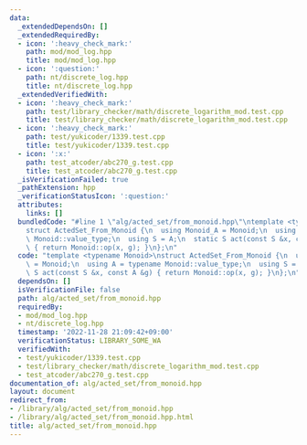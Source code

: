 ```yaml
---
data:
  _extendedDependsOn: []
  _extendedRequiredBy:
  - icon: ':heavy_check_mark:'
    path: mod/mod_log.hpp
    title: mod/mod_log.hpp
  - icon: ':question:'
    path: nt/discrete_log.hpp
    title: nt/discrete_log.hpp
  _extendedVerifiedWith:
  - icon: ':heavy_check_mark:'
    path: test/library_checker/math/discrete_logarithm_mod.test.cpp
    title: test/library_checker/math/discrete_logarithm_mod.test.cpp
  - icon: ':heavy_check_mark:'
    path: test/yukicoder/1339.test.cpp
    title: test/yukicoder/1339.test.cpp
  - icon: ':x:'
    path: test_atcoder/abc270_g.test.cpp
    title: test_atcoder/abc270_g.test.cpp
  _isVerificationFailed: true
  _pathExtension: hpp
  _verificationStatusIcon: ':question:'
  attributes:
    links: []
  bundledCode: "#line 1 \"alg/acted_set/from_monoid.hpp\"\ntemplate <typename Monoid>\n\
    struct ActedSet_From_Monoid {\n  using Monoid_A = Monoid;\n  using A = typename\
    \ Monoid::value_type;\n  using S = A;\n  static S act(const S &x, const A &g)\
    \ { return Monoid::op(x, g); }\n};\n"
  code: "template <typename Monoid>\nstruct ActedSet_From_Monoid {\n  using Monoid_A\
    \ = Monoid;\n  using A = typename Monoid::value_type;\n  using S = A;\n  static\
    \ S act(const S &x, const A &g) { return Monoid::op(x, g); }\n};\n"
  dependsOn: []
  isVerificationFile: false
  path: alg/acted_set/from_monoid.hpp
  requiredBy:
  - mod/mod_log.hpp
  - nt/discrete_log.hpp
  timestamp: '2022-11-28 21:09:42+09:00'
  verificationStatus: LIBRARY_SOME_WA
  verifiedWith:
  - test/yukicoder/1339.test.cpp
  - test/library_checker/math/discrete_logarithm_mod.test.cpp
  - test_atcoder/abc270_g.test.cpp
documentation_of: alg/acted_set/from_monoid.hpp
layout: document
redirect_from:
- /library/alg/acted_set/from_monoid.hpp
- /library/alg/acted_set/from_monoid.hpp.html
title: alg/acted_set/from_monoid.hpp
---
```

